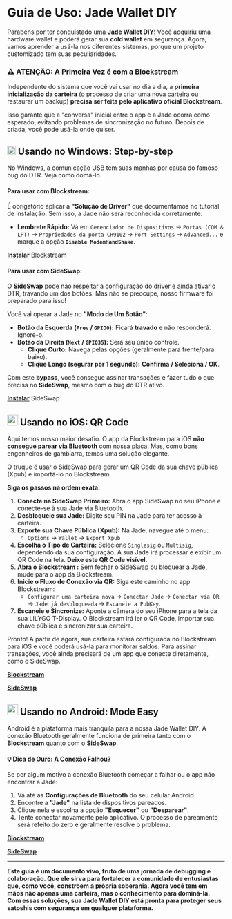 # Guia de Uso: Jade Wallet DIY

Parabéns por ter conquistado uma **Jade Wallet DIY**! Você adquiriu uma hardware wallet e poderá gerar sua **cold wallet** em segurança. Agora, vamos aprender a usá-la nos diferentes sistemas, porque um projeto customizado tem suas peculiaridades.

### ⚠️ ATENÇÃO: A Primeira Vez é com a Blockstream

Independente do sistema que você vai usar no dia a dia, a **primeira inicialização da carteira** (o processo de criar uma nova carteira ou restaurar um backup) **precisa ser feita pelo aplicativo oficial Blockstream**.

Isso garante que a "conversa" inicial entre o app e a Jade ocorra como esperado, evitando problemas de sincronização no futuro. Depois de criada, você pode usá-la onde quiser.

## <img src="https://cdn.jsdelivr.net/gh/devicons/devicon/icons/windows11/windows11-original.svg" width="20" height="20"/> Usando no Windows: Step-by-step

No Windows, a comunicação USB tem suas manhas por causa do famoso bug do DTR. Veja como domá-lo.

#### **Para usar com Blockstream:**

É obrigatório aplicar a **"Solução de Driver"** que documentamos no tutorial de instalação. Sem isso, a Jade não será reconhecida corretamente.

* **Lembrete Rápido:** Vá em `Gerenciador de Dispositivos` → `Portas (COM & LPT)` → `Propriedades da porta CH9102` → `Port Settings` → `Advanced...` e marque a opção **`Disable ModemHandShake`**.

[**Instalar**](https://blockstream.com/app/) Blockstream

#### **Para usar com SideSwap:**

O **SideSwap** pode não respeitar a configuração do driver e ainda ativar o DTR, travando um dos botões. Mas não se preocupe, nosso firmware foi preparado para isso!

Você vai operar a Jade no **"Modo de Um Botão"**:

* **Botão da Esquerda (`Prev` / `GPIO0`):** Ficará **travado** e não responderá. Ignore-o.
* **Botão da Direita (`Next` / `GPIO35`):** Será seu único controle.
    * **Clique Curto:** Navega pelas opções (geralmente para frente/para baixo).
    * **Clique Longo (segurar por 1 segundo):** **Confirma / Seleciona / OK**.

Com este **bypass**, você consegue assinar transações e fazer tudo o que precisa no **SideSwap**, mesmo com o bug do DTR ativo.

[**Instalar**](https://sideswap.io/downloads/) SideSwap

## <img src="https://upload.wikimedia.org/wikipedia/commons/1/1b/Apple_logo_grey.svg" height="25"/> Usando no iOS: QR Code

Aqui temos nosso maior desafio. O app da Blockstream para iOS **não consegue parear via Bluetooth** com nossa placa. Mas, como bons engenheiros de gambiarra, temos uma solução elegante.

O truque é usar o SideSwap para gerar um QR Code da sua chave pública (Xpub) e importá-lo no Blockstream.

**Siga os passos na ordem exata:**

1.  **Conecte na SideSwap Primeiro:** Abra o app SideSwap no seu iPhone e conecte-se à sua Jade via Bluetooth.
2.  **Desbloqueie sua Jade:** Digite seu PIN na Jade para ter acesso à carteira.
3.  **Exporte sua Chave Pública (Xpub):** Na Jade, navegue até o menu:
    * `Options` → `Wallet` → `Export Xpub`
4.  **Escolha o Tipo de Carteira:** Selecione `Singlesig` ou `Multisig`, dependendo da sua configuração. A sua Jade irá processar e exibir um QR Code na tela. **Deixe este QR Code visível.**
5.  **Abra o Blockstream :** Sem fechar o SideSwap ou bloquear a Jade, mude para o app da Blockstream.
6.  **Inicie o Fluxo de Conexão via QR:** Siga este caminho no app Blockstream:
    * `Configurar uma carteira nova` → `Conectar Jade` → `Conectar via QR` → `Jade já desbloqueada` → `Escaneie a PubKey`.
7.  **Escaneie e Sincronize:** Aponte a câmera do seu iPhone para a tela da sua LILYGO T-Display. O Blockstream irá ler o QR Code, importar sua chave pública e sincronizar sua carteira.

Pronto! A partir de agora, sua carteira estará configurada no Blockstream para iOS e você poderá usá-la para monitorar saldos. Para assinar transações, você ainda precisará de um app que conecte diretamente, como o SideSwap.

[**Blockstream**](https://apps.apple.com/us/app/green-bitcoin-wallet/id1402243590)

[**SideSwap**](https://apps.apple.com/app/sideswap/id1556476417#?platform=iphone)

## <img src="https://cdn.jsdelivr.net/gh/devicons/devicon/icons/android/android-original.svg" width="25" height="25"/> Usando no Android: Mode Easy

Android é a plataforma mais tranquila para a nossa Jade Wallet DIY. A conexão Bluetooth geralmente funciona de primeira tanto com o **Blockstream** quanto com o **SideSwap**.

#### 💡 Dica de Ouro: A Conexão Falhou?

Se por algum motivo a conexão Bluetooth começar a falhar ou o app não encontrar a Jade:

1.  Vá até as **Configurações de Bluetooth** do seu celular Android.
2.  Encontre a **"Jade"** na lista de dispositivos pareados.
3.  Clique nela e escolha a opção **"Esquecer"** ou **"Desparear"**.
4.  Tente conectar novamente pelo aplicativo. O processo de pareamento será refeito do zero e geralmente resolve o problema.

[**Blockstream**](https://play.google.com/store/apps/details?id=com.greenaddress.greenbits_android_wallet)

[**SideSwap**](https://play.google.com/store/apps/details?id=io.sideswap)

---
**Este guia é um documento vivo, fruto de uma jornada de debugging e colaboração. Que ele sirva para fortalecer a comunidade de entusiastas que, como você, constroem a própria soberania. Agora você tem em mãos não apenas uma carteira, mas o conhecimento para dominá-la. Com essas soluções, sua Jade Wallet DIY está pronta para proteger seus satoshis com segurança em qualquer plataforma.**
